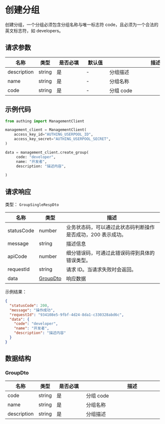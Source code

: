 # 创建分组

<!--
  警告⚠️：
  不要直接修改该文档，
  https://github.com/Authing/authing-docs-factory
  使用该项目进行生成
-->

<LastUpdated />

创建分组，一个分组必须包含分组名称与唯一标志符 code，且必须为一个合法的英文标志符，如 developers。

## 请求参数

| 名称 | 类型 | <div style="width:80px">是否必填</div> | <div style="width:60px">默认值</div> | <div style="width:300px">描述</div> | <div style="width:200px">示例值</div> |
| ---- | ---- | ---- | ---- | ---- | ---- |
| description | string | 是 | - | 分组描述  | `描述内容` |
| name | string | 是 | - | 分组名称  | `开发者` |
| code | string | 是 | - | 分组 code  | `developer` |


## 示例代码
```py
from authing import ManagementClient

management_client = ManagementClient(
    access_key_id="AUTHING_USERPOOL_ID",
    access_key_secret="AUTHING_USERPOOL_SECRET",
)

data = management_client.create_group(
     code: "developer",
     name: "开发者",
     description: "描述内容",
  
)
```


## 请求响应

类型： `GroupSingleRespDto`

| 名称 | 类型 | 描述 |
| ---- | ---- | ---- |
| statusCode | number | 业务状态码，可以通过此状态码判断操作是否成功，200 表示成功。 |
| message | string | 描述信息 |
| apiCode | number | 细分错误码，可通过此错误码得到具体的错误类型。 |
| requestId | string | 请求 ID。当请求失败时会返回。 |
| data | <a href="#GroupDto">GroupDto</a> | 响应数据 |



示例结果：

```json
{
  "statusCode": 200,
  "message": "操作成功",
  "requestId": "934108e5-9fbf-4d24-8da1-c330328abd6c",
  "data": {
    "code": "developer",
    "name": "开发者",
    "description": "描述内容"
  }
}
```

## 数据结构


### <a id="GroupDto"></a> GroupDto

| 名称 | 类型 | <div style="width:80px">是否必填</div> | <div style="width:300px">描述</div> | <div style="width:200px">示例值</div> |
| ---- |  ---- | ---- | ---- | ---- |
| code | string | 是 | 分组 code   |  `developer` |
| name | string | 是 | 分组名称   |  `开发者` |
| description | string | 是 | 分组描述   |  `描述内容` |


